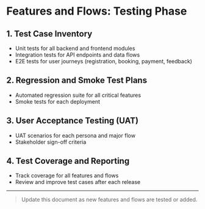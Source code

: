 # Features and Flows: Testing Phase

## 1. Test Case Inventory
- Unit tests for all backend and frontend modules
- Integration tests for API endpoints and data flows
- E2E tests for user journeys (registration, booking, payment, feedback)

## 2. Regression and Smoke Test Plans
- Automated regression suite for all critical features
- Smoke tests for each deployment

## 3. User Acceptance Testing (UAT)
- UAT scenarios for each persona and major flow
- Stakeholder sign-off criteria

## 4. Test Coverage and Reporting
- Track coverage for all features and flows
- Review and improve test cases after each release

---

> Update this document as new features and flows are tested or added.
